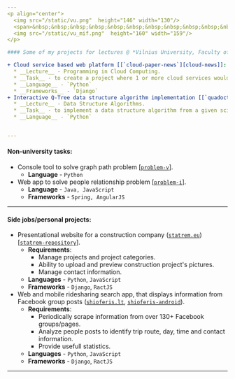 ```yaml
---
<p align="center">
  <img src="/static/vu.png"  height="146" width="130"/>
  <span>&nbsp;&nbsp;&nbsp;&nbsp;&nbsp;&nbsp;&nbsp;&nbsp;&nbsp;&nbsp;&nbsp;&nbsp;&nbsp;&nbsp;</span>
  <img src="/static/vu_mif.png"  height="160" width="159"/>
</p>

#### Some of my projects for lectures @ *Vilnius University, Faculty of Mathematics and Informatics*:

+ Cloud service based web platform [[`cloud-paper-news`][cloud-news]]:
  * __Lecture__ - Programming in Cloud Computing.
  * __Task__ - to create a project where 1 or more cloud services would be used togerther.
  * __Language__ - `Python`
  * __Frameworks__ - `Django`
+ Interactive Q-Tree data structure algorithm implementation [[`quadoctree`][quadoctree]]:
  * __Lecture__ - Data Structure Algorithms.
  * __Task__ - to implement a data structure algorithm from a given scientific publication.
  * __Language__ - `Python`


---
```

#### Non-university tasks:

+ Console tool to solve graph path problem [[`problem-v`][problem-v]].
  * __Language__ - `Python`
+ Web app to solve people relationship problem [[`problem-i`][problem-i]].
  * __Language__ - `Java, JavaScript`
  * __Frameworks__ - `Spring, AngularJS`

---
#### Side jobs/personal projects:

+ Presentational website for a construction company ([`statrem.eu`][statrem]) [[`statrem-repository`][statrem-repo]].
  * __Requirements__:
    * Manage projects and project categories.
    * Ability to upload and preview construction project's pictures.
    * Manage contact information.
  * __Languages__ - `Python`, `JavaScript`
  * __Frameworks__ - `Django`, `RactJS`
+ Web and mobile ridesharing search app, that displays information from Facebook group posts ([`shioferis.lt`][shioferis-web], [`shioferis-android`][shioferis-android]).
  * __Requirements__:
    * Periodically scrape information from over 130+ Facebook groups/pages.
    * Analyze people posts to identify trip route, day, time and contact information.
    * Provide usefull statistics.
  * __Languages__ - `Python`, `JavaScript`
  * __Frameworks__ - `Django`, `RactJS`

---
[cloud-news]: /cloud-paper-news
[quadoctree]: /quadoctree
[problem-v]: /problem-v
[problem-i]: /problem-i

[statrem]: http://statrem.eu/
[statrem-repo]: https://github.com/buz-zard/statrem-web

[shioferis-web]: http://shioferis.lt/
[shioferis-android]: https://play.google.com/store/apps/details?id=lt.shioferis.android&hl=lt
